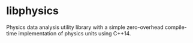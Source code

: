 # libphysics
Physics data analysis utility library with a simple zero-overhead compile-time implementation of physics units using C++14.
